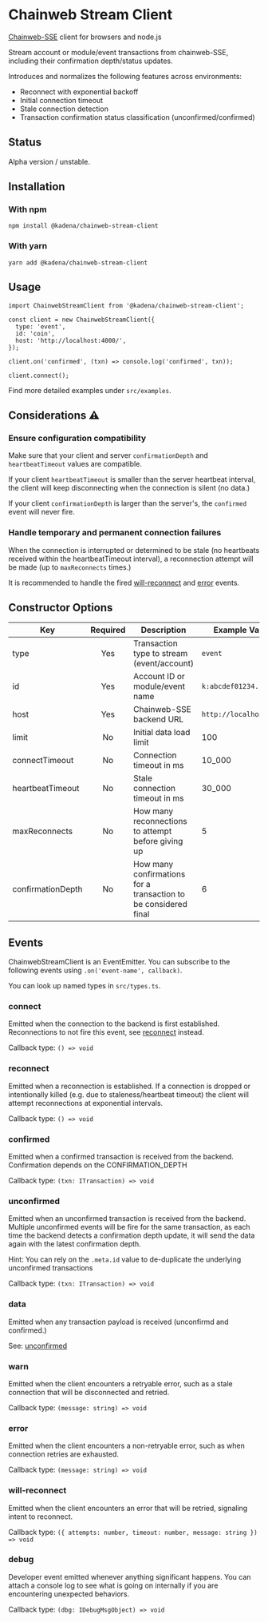 # Chainweb Stream Client

[Chainweb-SSE]( https://github.com/kadena-io/chainweb-sse) client for browsers and node.js

Stream account or module/event transactions from chainweb-SSE, including their confirmation depth/status updates.

Introduces and normalizes the following features across environments:

- Reconnect with exponential backoff
- Initial connection timeout
- Stale connection detection
- Transaction confirmation status classification (unconfirmed/confirmed)

## Status

Alpha version / unstable.

## Installation

### With npm

```
npm install @kadena/chainweb-stream-client
```

### With yarn

```
yarn add @kadena/chainweb-stream-client
```

## Usage

```
import ChainwebStreamClient from '@kadena/chainweb-stream-client';

const client = new ChainwebStreamClient({
  type: 'event',
  id: 'coin',
  host: 'http://localhost:4000/',
});

client.on('confirmed', (txn) => console.log('confirmed', txn));

client.connect();
```

Find more detailed examples under `src/examples`.

## Considerations ⚠️

### Ensure configuration compatibility

Make sure that your client and server `confirmationDepth` and `heartbeatTimeout` values are compatible.

If your client `heartbeatTimeout` is smaller than the server heartbeat interval, the client will keep disconnecting when the connection is silent (no data.)

If your client `confirmationDepth` is larger than the server's, the `confirmed` event will never fire.

### Handle temporary and permanent connection failures

When the connection is interrupted or determined to be stale (no heartbeats received within the heartbeatTimeout interval), a reconnection attempt will be made (up to `maxReconnects` times.)

It is recommended to handle the fired [will-reconnect](#will-reconnect) and [error](#error) events.

## Constructor Options

| Key                 | Required | Description | Example Values |
| ----------------    | :------: | ----------- | ------ |
| type                | Yes      | Transaction type to stream (event/account) | `event` | `account` |
| id                  | Yes      | Account ID or module/event name | `k:abcdef01234..` |
| host                | Yes      | Chainweb-SSE backend URL | `http://localhost:4000` |
| limit               | No       | Initial data load limit  | 100 |
| connectTimeout      | No       | Connection timeout in ms | 10_000 |
| heartbeatTimeout    | No       | Stale connection timeout in ms | 30_000 |
| maxReconnects       | No       | How many reconnections to attempt before giving up | 5 |
| confirmationDepth   | No       | How many confirmations for a transaction to be considered final | 6 |

## Events

ChainwebStreamClient is an EventEmitter. You can subscribe to the following events using `.on('event-name', callback)`.

You can look up named types in `src/types.ts`.

### connect

Emitted when the connection to the backend is first established. Reconnections to not fire this event, see [reconnect](#reconnect) instead.

Callback type: `() => void`

### reconnect

Emitted when a reconnection is established. If a connection is dropped or intentionally killed (e.g. due to staleness/heartbeat timeout) the client will attempt reconnections at exponential intervals.

Callback type: `() => void`

### confirmed

Emitted when a confirmed transaction is received from the backend. Confirmation depends on the CONFIRMATION_DEPTH 

Callback type: `(txn: ITransaction) => void`

### unconfirmed

Emitted when an unconfirmed transaction is received from the backend. Multiple unconfirmed events will be fire for the same transaction, as each time the backend detects a confirmation depth update, it will send the data again with the latest confirmation depth.

Hint: You can rely on the `.meta.id` value to de-duplicate the underlying unconfirmed transactions

Callback type: `(txn: ITransaction) => void`

### data

Emitted when any transaction payload is received (unconfirmd and confirmed.)

See: [unconfirmed](#unconfirmed)

### warn

Emitted when the client encounters a retryable error, such as a stale connection that will be disconnected and retried.

Callback type: `(message: string) => void`

### error

Emitted when the client encounters a non-retryable error, such as when connection retries are exhausted.

Callback type: `(message: string) => void`

### will-reconnect

Emitted when the client encounters an error that will be retried, signaling intent to reconnect.

Callback type: `({ attempts: number, timeout: number, message: string }) => void`

### debug

Developer event emitted whenever anything significant happens. You can attach a console log to see what is going on internally if you are encountering unexpected behaviors.

Callback type: `(dbg: IDebugMsgObject) => void`


